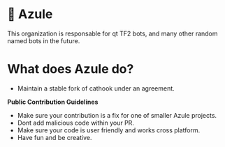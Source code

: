 # 👋 Azule
This organization is responsable for qt TF2 bots, and many other random named bots in the future.

# What does Azule do?
* Maintain a stable fork of cathook under an agreement.
  
**Public Contribution Guidelines**
* Make sure your contribution is a fix for one of smaller Azule projects.
* Dont add malicious code within your PR.
* Make sure your code is user friendly and works cross platform.
* Have fun and be creative.

